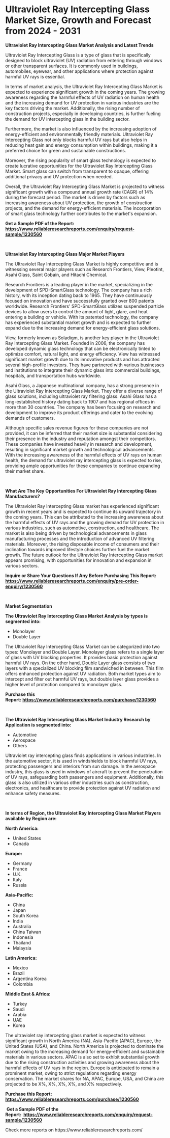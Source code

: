 <p><h1>Ultraviolet Ray Intercepting Glass Market Size, Growth and Forecast from 2024 - 2031</h1></p><p><strong>Ultraviolet Ray Intercepting Glass Market Analysis and Latest Trends</strong></p>
<p><p>Ultraviolet Ray Intercepting Glass is a type of glass that is specifically designed to block ultraviolet (UV) radiation from entering through windows or other transparent surfaces. It is commonly used in buildings, automobiles, eyewear, and other applications where protection against harmful UV rays is essential.</p><p>In terms of market analysis, the Ultraviolet Ray Intercepting Glass Market is expected to experience significant growth in the coming years. The growing awareness regarding the harmful effects of UV radiation on human health and the increasing demand for UV protection in various industries are the key factors driving the market. Additionally, the rising number of construction projects, especially in developing countries, is further fueling the demand for UV intercepting glass in the building sector.</p><p>Furthermore, the market is also influenced by the increasing adoption of energy-efficient and environmentally friendly materials. Ultraviolet Ray Intercepting Glass not only blocks harmful UV rays but also helps in reducing heat gain and energy consumption within buildings, making it a preferred choice for green and sustainable constructions.</p><p>Moreover, the rising popularity of smart glass technology is expected to create lucrative opportunities for the Ultraviolet Ray Intercepting Glass Market. Smart glass can switch from transparent to opaque, offering additional privacy and UV protection when needed.</p><p>Overall, the Ultraviolet Ray Intercepting Glass Market is projected to witness significant growth with a compound annual growth rate (CAGR) of 14% during the forecast period. The market is driven by factors such as increasing awareness about UV protection, the growth of construction projects, and the demand for energy-efficient materials. The incorporation of smart glass technology further contributes to the market's expansion.</p></p>
<p><strong>Get a Sample PDF of the Report:&nbsp; <a href="https://www.reliableresearchreports.com/enquiry/request-sample/1230560">https://www.reliableresearchreports.com/enquiry/request-sample/1230560</a></strong></p>
<p>&nbsp;</p>
<p><strong>Ultraviolet Ray Intercepting Glass Major Market Players</strong></p>
<p><p>The Ultraviolet Ray Intercepting Glass Market is highly competitive and is witnessing several major players such as Research Frontiers, View, Pleotint, Asahi Glass, Saint Gobain, and Hitachi Chemical.</p><p>Research Frontiers is a leading player in the market, specializing in the development of SPD-SmartGlass technology. The company has a rich history, with its inception dating back to 1965. They have continuously focused on innovation and have successfully granted over 800 patents worldwide. Research Frontiers' SPD-SmartGlass utilizes suspended particle devices to allow users to control the amount of light, glare, and heat entering a building or vehicle. With its patented technology, the company has experienced substantial market growth and is expected to further expand due to the increasing demand for energy-efficient glass solutions.</p><p>View, formerly known as Soladigm, is another key player in the Ultraviolet Ray Intercepting Glass Market. Founded in 2006, the company has developed dynamic glass technology that can be electronically tinted to optimize comfort, natural light, and energy efficiency. View has witnessed significant market growth due to its innovative products and has attracted several high-profile investors. They have partnered with various businesses and institutions to integrate their dynamic glass into commercial buildings, hospitals, and transportation hubs worldwide.</p><p>Asahi Glass, a Japanese multinational company, has a strong presence in the Ultraviolet Ray Intercepting Glass Market. They offer a diverse range of glass solutions, including ultraviolet ray filtering glass. Asahi Glass has a long-established history dating back to 1907 and has regional offices in more than 30 countries. The company has been focusing on research and development to improve its product offerings and cater to the evolving demands of customers.</p><p>Although specific sales revenue figures for these companies are not provided, it can be inferred that their market size is substantial considering their presence in the industry and reputation amongst their competitors. These companies have invested heavily in research and development, resulting in significant market growth and technological advancements. With the increasing awareness of the harmful effects of UV rays on human health, the demand for ultraviolet ray intercepting glass is expected to rise, providing ample opportunities for these companies to continue expanding their market share.</p></p>
<p>&nbsp;</p>
<p><strong>What Are The Key Opportunities For Ultraviolet Ray Intercepting Glass Manufacturers?</strong></p>
<p><p>The Ultraviolet Ray Intercepting Glass market has experienced significant growth in recent years and is expected to continue its upward trajectory in the coming years. This can be attributed to the increasing awareness about the harmful effects of UV rays and the growing demand for UV protection in various industries, such as automotive, construction, and healthcare. The market is also being driven by technological advancements in glass manufacturing processes and the introduction of advanced UV filtering materials. Moreover, the rising disposable income of consumers and their inclination towards improved lifestyle choices further fuel the market growth. The future outlook for the Ultraviolet Ray Intercepting Glass market appears promising, with opportunities for innovation and expansion in various sectors.</p></p>
<p><strong>Inquire or Share Your Questions If Any Before Purchasing This Report: <a href="https://www.reliableresearchreports.com/enquiry/pre-order-enquiry/1230560">https://www.reliableresearchreports.com/enquiry/pre-order-enquiry/1230560</a></strong></p>
<p>&nbsp;</p>
<p><strong>Market Segmentation</strong></p>
<p><strong>The Ultraviolet Ray Intercepting Glass Market Analysis by types is segmented into:</strong></p>
<p><ul><li>Monolayer</li><li>Double Layer</li></ul></p>
<p><p>The Ultraviolet Ray Intercepting Glass Market can be categorized into two types: Monolayer and Double Layer. Monolayer glass refers to a single layer of glass with UV blocking properties. It provides basic protection against harmful UV rays. On the other hand, Double Layer glass consists of two layers with a specialized UV blocking film sandwiched in between. This film offers enhanced protection against UV radiation. Both market types aim to intercept and filter out harmful UV rays, but double layer glass provides a higher level of protection compared to monolayer glass.</p></p>
<p><strong>Purchase this Report:&nbsp;<a href="https://www.reliableresearchreports.com/purchase/1230560">https://www.reliableresearchreports.com/purchase/1230560</a></strong></p>
<p>&nbsp;</p>
<p><strong>The Ultraviolet Ray Intercepting Glass Market Industry Research by Application is segmented into:</strong></p>
<p><ul><li>Automotive</li><li>Aerospace</li><li>Others</li></ul></p>
<p><p>Ultraviolet ray intercepting glass finds applications in various industries. In the automotive sector, it is used in windshields to block harmful UV rays, protecting passengers and interiors from sun damage. In the aerospace industry, this glass is used in windows of aircraft to prevent the penetration of UV rays, safeguarding both passengers and equipment. Additionally, this glass is also utilized in various other industries such as construction, electronics, and healthcare to provide protection against UV radiation and enhance safety measures.</p></p>
<p>&nbsp;</p>
<p><strong>In terms of Region, the Ultraviolet Ray Intercepting Glass Market Players available by Region are:</strong></p>
<p>
    <p> <strong> North America: </strong>
        <ul>
            <li>United States</li>
            <li>Canada</li>
        </ul>
        </p> 
    <p> <strong> Europe: </strong>
        <ul>
            <li>Germany</li>
            <li>France</li>
            <li>U.K.</li>
            <li>Italy</li>
            <li>Russia</li>
        </ul>
        </p> 
    <p> <strong> Asia-Pacific: </strong>
        <ul>
            <li>China</li>
            <li>Japan</li>
            <li>South Korea</li>
            <li>India</li>
            <li>Australia</li>
            <li>China Taiwan</li>
            <li>Indonesia</li>
            <li>Thailand</li>
            <li>Malaysia</li>
        </ul>
        </p> 
    <p> <strong> Latin America: </strong>
        <ul>
            <li>Mexico</li>
            <li>Brazil</li>
            <li>Argentina Korea</li>
            <li>Colombia</li>
        </ul>
        </p> 
    <p> <strong> Middle East & Africa: </strong>
        <ul>
            <li>Turkey</li>
            <li>Saudi</li>
            <li>Arabia</li>
            <li>UAE</li>
            <li>Korea</li>
        </ul>
    </p>
    </p>
<p><p>The ultraviolet ray intercepting glass market is expected to witness significant growth in North America (NA), Asia-Pacific (APAC), Europe, the United States (USA), and China. North America is projected to dominate the market owing to the increasing demand for energy-efficient and sustainable materials in various sectors. APAC is also set to exhibit substantial growth due to the rising construction activities and growing awareness about the harmful effects of UV rays in the region. Europe is anticipated to remain a prominent market, owing to strict regulations regarding energy conservation. The market shares for NA, APAC, Europe, USA, and China are projected to be X%, X%, X%, X%, and X% respectively.</p></p>
<p><strong>Purchase this Report: <a href="https://www.reliableresearchreports.com/purchase/1230560">https://www.reliableresearchreports.com/purchase/1230560</a></strong></p>
<p>&nbsp;<strong>Get a Sample PDF of the Report:&nbsp;&nbsp;<a href="https://www.reliableresearchreports.com/enquiry/request-sample/1230560">https://www.reliableresearchreports.com/enquiry/request-sample/1230560</a></strong></p>
<p><strong></strong></p>
<p>Check more reports on https://www.reliableresearchreports.com/</p>